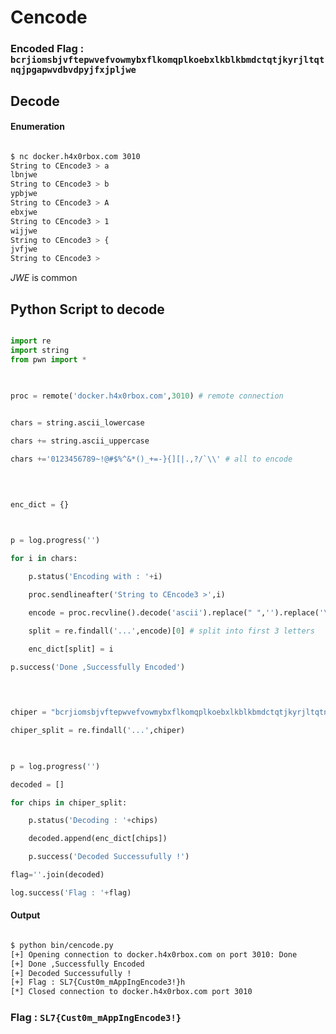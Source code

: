 # Cencode

### Encoded Flag : ``bcrjiomsbjvftepwvefvowmybxflkomqplkoebxlkblkbmdctqtjkyrjltqtnqjpgapwvdbvdpyjfxjpljwe``


## Decode

#### Enumeration

```bash

$ nc docker.h4x0rbox.com 3010
String to CEncode3 > a
lbnjwe
String to CEncode3 > b
ypbjwe
String to CEncode3 > A
ebxjwe
String to CEncode3 > 1
wijjwe
String to CEncode3 > {
jvfjwe
String to CEncode3 > 

```

*JWE*  is common

## Python Script to decode

```python

import re
import string
from pwn import *

  

proc = remote('docker.h4x0rbox.com',3010) # remote connection

  
chars = string.ascii_lowercase

chars += string.ascii_uppercase

chars +='0123456789~!@#$%^&*()_+=-}{][|.,?/`\\' # all to encode

  
  

enc_dict = {}

  

p = log.progress('')

for i in chars:

	p.status('Encoding with : '+i)

	proc.sendlineafter('String to CEncode3 >',i)

	encode = proc.recvline().decode('ascii').replace(" ",'').replace('\n','') # reading encoded string

	split = re.findall('...',encode)[0] # split into first 3 letters

	enc_dict[split] = i

p.success('Done ,Successfully Encoded')

  
  

chiper = "bcrjiomsbjvftepwvefvowmybxflkomqplkoebxlkblkbmdctqtjkyrjltqtnqjpgapwvdbvdpyjfxjpljwe"  #flag to decrypt

chiper_split = re.findall('...',chiper)

  

p = log.progress('')

decoded = []

for chips in chiper_split:

	p.status('Decoding : '+chips)

	decoded.append(enc_dict[chips]) 

	p.success('Decoded Successufully !')

flag=''.join(decoded)

log.success('Flag : '+flag)

```

#### Output

```bash

$ python bin/cencode.py 
[+] Opening connection to docker.h4x0rbox.com on port 3010: Done
[+] Done ,Successfully Encoded
[+] Decoded Successufully !
[+] Flag : SL7{Cust0m_mAppIngEncode3!}h
[*] Closed connection to docker.h4x0rbox.com port 3010

```

### Flag : `` SL7{Cust0m_mAppIngEncode3!}  ``